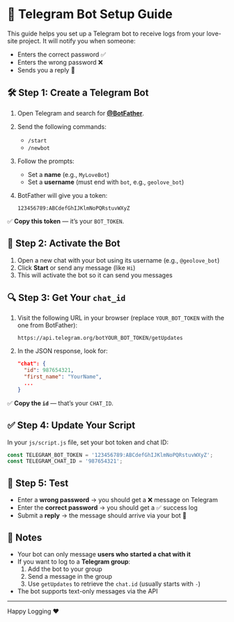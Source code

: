 # 💬 Telegram Bot Setup Guide

This guide helps you set up a Telegram bot to receive logs from your love-site project.
It will notify you when someone:
- Enters the correct password ✅
- Enters the wrong password ❌
- Sends you a reply 💬

## 🛠️ Step 1: Create a Telegram Bot

1. Open Telegram and search for **[@BotFather](https://t.me/BotFather)**.
2. Send the following commands:
   - `/start`
   - `/newbot`
3. Follow the prompts:
   - Set a **name** (e.g., `MyLoveBot`)
   - Set a **username** (must end with `bot`, e.g., `geolove_bot`)
4. BotFather will give you a token:

   ```
   123456789:ABCdefGhIJKlmNoPQRstuvWXyZ
   ```

✅ **Copy this token** — it’s your `BOT_TOKEN`.

## 💬 Step 2: Activate the Bot

1. Open a new chat with your bot using its username (e.g., `@geolove_bot`)
2. Click **Start** or send any message (like `Hi`)  
3. This will activate the bot so it can send you messages

## 🔍 Step 3: Get Your `chat_id`

1. Visit the following URL in your browser (replace `YOUR_BOT_TOKEN` with the one from BotFather):

   ```
   https://api.telegram.org/botYOUR_BOT_TOKEN/getUpdates
   ```

2. In the JSON response, look for:

   ```json
   "chat": {
     "id": 987654321,
     "first_name": "YourName",
     ...
   }
   ```

✅ **Copy the `id`** — that’s your `CHAT_ID`.

## ✅ Step 4: Update Your Script

In your `js/script.js` file, set your bot token and chat ID:

```javascript
const TELEGRAM_BOT_TOKEN = '123456789:ABCdefGhIJKlmNoPQRstuvWXyZ';
const TELEGRAM_CHAT_ID = '987654321';
```

## 🧪 Step 5: Test

- Enter a **wrong password** → you should get a ❌ message on Telegram  
- Enter the **correct password** → you should get a ✅ success log  
- Submit a **reply** → the message should arrive via your bot 💬

## 📌 Notes

- Your bot can only message **users who started a chat with it**
- If you want to log to a **Telegram group**:
  1. Add the bot to your group
  2. Send a message in the group
  3. Use `getUpdates` to retrieve the `chat.id` (usually starts with `-`)
- The bot supports text-only messages via the API

---

Happy Logging ❤️